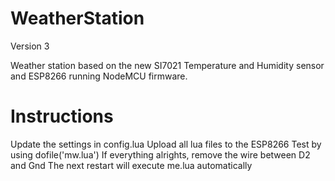 # **WeatherStation** #
Version 3

Weather station based on the new SI7021 Temperature and Humidity sensor and ESP8266 running NodeMCU firmware.

# Instructions
Update the settings in config.lua
Upload all lua files to the ESP8266
Test by using dofile('mw.lua')
If everything alrights, remove the wire between D2 and Gnd
The next restart will execute me.lua automatically



